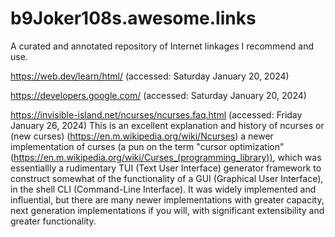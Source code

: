 # b9Joker108s.awesome.links
A curated and annotated repository of Internet linkages I recommend and use.

https://web.dev/learn/html/ (accessed: Saturday January 20, 2024)

https://developers.google.com/ (accessed: Saturday January 20, 2024)

https://invisible-island.net/ncurses/ncurses.faq.html (accessed: Friday January 26, 2024) 
This is an excellent explanation and history of ncurses or (new curses) (https://en.m.wikipedia.org/wiki/Ncurses) a newer implementation of curses (a pun on the term "cursor optimization" (https://en.m.wikipedia.org/wiki/Curses_(programming_library)), which was essentiallly a rudimentary TUI (Text User Interface) generator framework to construct somewhat of the functionality of a GUI (Graphical User Interface), in the shell CLI (Command-Line Interface). It was widely implemented and influential, but there are many newer implementations with greater capacity, next generation implementations if you will, with significant extensibility and greater functionality. 
